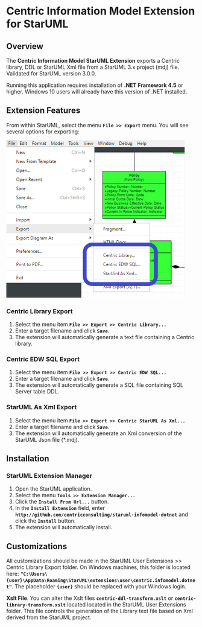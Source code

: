 # Centric Information Model Extension for StarUML
## Overview
The **Centric Information Model StarUML Extension** exports a Centric library, DDL or StarUML Xml file from a StarUML 3.x project (mdj) file. Validated for StarUML version 3.0.0.

Running this application requires installation of **.NET Framework 4.5** or higher.  Windows 10 users will already have this version of .NET installed.

## Extension Features
From within StarUML, select the menu **`File >> Export`** menu.  You will see several options for exporting:

![alt text](https://github.com/centricconsulting/staruml-infomodel-dotnet/blob/master/menus/screenshot.png "StarUML Export Menu")

### Centric Library Export
1. Select the menu item **`File >> Export >> Centric Library...`**
2. Enter a target filename and click **`Save`**.
3. The extension will automatically generate a text file containing a Centric library.

### Centric EDW SQL Export
1. Select the menu item **`File >> Export >> Centric EDW SQL...`**
2. Enter a target filename and click **`Save`**.
3. The extension will automatically generate a SQL file containing SQL Server table DDL.

### StarUML As Xml Export
1. Select the menu item **`File >> Export >> Centric StarUML As Xml...`**
2. Enter a target filename and click **`Save`**.
3. The extension will automatically generate an Xml conversion of the StarUML Json file (*.mdj).

## Installation
### StarUML Extension Manager
1. Open the StarUML application.
2. Select the menu **`Tools >> Extension Manager...`**
3. Click the **`Install From Url...`** button.
4. In the **`Install Extension`** field, enter **`http://github.com/centricconsulting/staruml-infomodel-dotnet`** and click the **`Install`** button.
5. The extension will automatically install.

## Customizations
All customizations should be made in the StarUML User Extensions >> Centric Library Export folder.  On Windows machines, this folder is located here: **`"C:\Users\{user}\AppData\Roaming\StarUML\extensions\user\centric.infomodel.dotnet"`**.  The placeholder **`{user}`** should be replaced with your Windows login.

**Xslt File**. You can alter the Xslt files **`centric-ddl-transform.xslt`** or **`centric-library-transform.xslt`** located located in the StarUML User Extensions folder.  This file controls the generation of the Library text file based on Xml derived from the StarUML project.